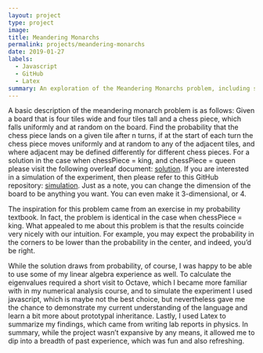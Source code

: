 ```yaml
---
layout: project
type: project
image:
title: Meandering Monarchs
permalink: projects/meandering-monarchs
date: 2019-01-27
labels:
  - Javascript
  - GitHub
  - Latex
summary: An exploration of the Meandering Monarchs problem, including solutions in specific cases and a simulation.
---
```


A basic description of the meandering monarch problem is as follows: Given a board that is four tiles wide and four tiles tall and a chess piece, which falls uniformly and at random on the board. Find the probability that the chess piece lands on a given tile after n turns, if at the start of each turn the chess piece moves uniformly and at random to any of the adjacent tiles, and where adjacent may be defined differently for different chess pieces. For a solution in the case when chessPiece  = king, and chessPiece = queen please visit the following overleaf document: [solution](https://www.overleaf.com/read/pvtxkrgtwtcx). If you are interested in a simulation of the experiment, then please refer to this GitHub repository: [simulation](https://github.com/MorganStremick/meandering-monarchs). Just as a note, you can change the dimension of the board to be anything you want. You can even make it 3-dimensional, or 4. 

The inspiration for this problem came from an exercise in my probability textbook. In fact, the problem is identical in the case when chessPiece = king. What appealed to me about this problem is that the results coincide very nicely with our intuition. For example, you may expect the probability in the corners to be lower than the probability in the center, and indeed, you’d be right.

While the solution draws from probability, of course, I was happy to be able to use some of my linear algebra experience as well. To calculate the eigenvalues required a short visit to Octave, which I became more familiar with in my numerical analysis course, and to simulate the experiment I used javascript, which is maybe not the best choice, but nevertheless gave me the chance to demonstrate my current understanding of the language and learn a bit more about prototypal inheritance. Lastly, I used Latex to summarize my findings, which came from writing lab reports in physics. In summary, while the project wasn’t expansive by any means, it allowed me to dip into a breadth of past experience, which was fun and also refreshing.
